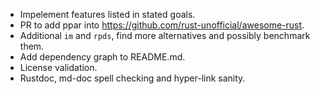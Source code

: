 * Impelement features listed in stated goals.
* PR to add ppar into https://github.com/rust-unofficial/awesome-rust.
* Additional `im` and `rpds`, find more alternatives and possibly
  benchmark them.
* Add dependency graph to README.md.
* License validation.
* Rustdoc, md-doc spell checking and hyper-link sanity.
